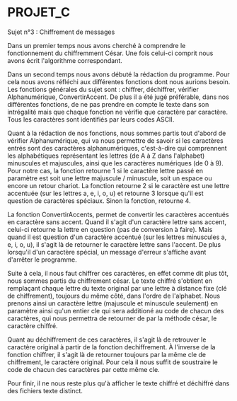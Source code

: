 # PROJET_C

Sujet n°3 : Chiffrement de messages

Dans un premier temps nous avons cherché à comprendre le fonctionnement du chiffremment César.
Une fois celui-ci comprit nous avons écrit l'algorithme correspondant.

Dans un second temps nous avons débuté la rédaction du programme. 
Pour cela nous avons réfléchi aux différentes fonctions dont nous aurions besoin.
Les fonctions générales du sujet sont : chiffrer, déchiffrer, vérifier Alphanumérique, ConvertirAccent.
De plus il a été jugé préférable, dans nos différentes fonctions, de ne pas prendre en compte le texte dans son intrégalité mais que chaque fonction ne vérifie que caractère par caractère.
Tous les caractères sont identifiés par leurs codes ASCII.

Quant à la rédaction de nos fonctions, nous sommes partis tout d'abord de vérifier Alphanumérique, 
qui va nous permettre de savoir si les caractères entrés sont des caractères alphanumériques, c'est-à-dire qui comprennent 
les alphabétiques représentant les lettres (de A à Z dans l'alphabet) minuscules et majuscules, 
ainsi que les caractères numériques (de 0 à 9).
Pour notre cas, la fonction retourne 1 si le caractère lettre passé en paramètre est soit une lettre majuscule / minuscule, soit un espace ou encore un retour chariot.
La fonction retourne 2 si le caractère est une lettre accentuée (sur les lettres a, e, i, o, u) et retourne 3 lorsque qu'il est question de caractères spéciaux.
Sinon la fonction, retourne 4.

La fonction ConvertirAccents, permet de convertir les caractères accentués en caractère sans accent.
Quand il s'agit d'un caractère lettre sans accent, celui-ci retourne la lettre en question (pas de conversion à faire).
Mais quand il est question d'un caractère accentué (sur les lettres minuscules a, e, i, o, u), il s'agit là de retourner le caractère lettre sans l'accent. De plus lorsqu'il d'un caractère spécial, un message d'erreur s'affiche avant d'arrêter le programme.

Suite à cela, il nous faut chiffrer ces caractères, en effet comme dit plus tôt, nous sommes partis du chiffrement césar.
Le texte chiffré s'obtient en remplaçant chaque lettre du texte original par une lettre à distance fixe (clé de chiffrement), toujours du même côté, dans l'ordre de l'alphabet.
Nous prenons ainsi un caractère lettre (majuscule et minuscule seulement) en paramètre ainsi qu'un entier cle qui sera additioné au code de chacun des caractères, qui nous permettra de retourner de par la méthode césar, le caractère chiffré.

Quant au déchiffrement de ces caractères, il s'agit là de retrouver le caractère original à partir de la fonction dechiffrement.
À l'inverse de la fonction chiffrer, il s'agit là de retourner toujours par la même cle de chiffrement, le caractère original.
Pour cela il nous suffit de soustraire le code de chacun des caractères par cette même cle.

Pour finir, il ne nous reste plus qu'à afficher le texte chiffré et déchiffré dans des fichiers texte distinct. 
